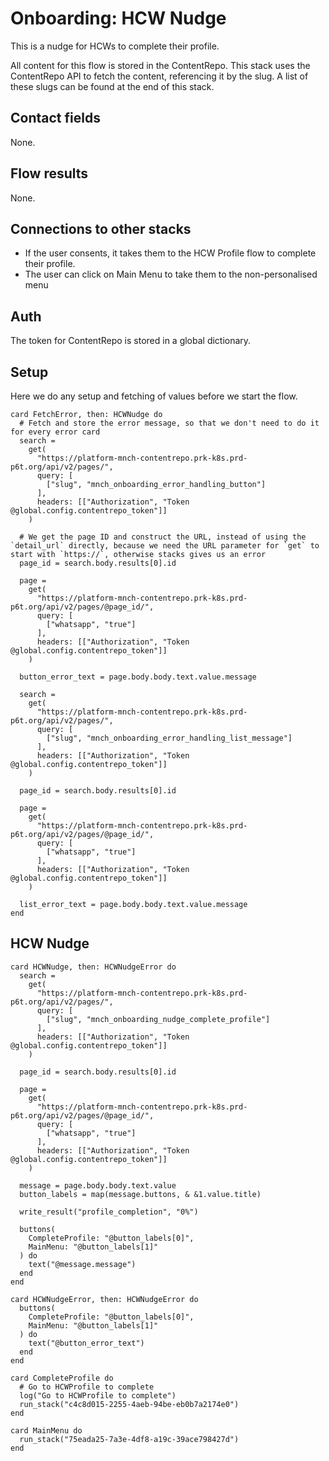 # Onboarding: HCW Nudge

This is a nudge for HCWs to complete their profile.

All content for this flow is stored in the ContentRepo. This stack uses the ContentRepo API to fetch the content, referencing it by the slug. A list of these slugs can be found at the end of this stack.

## Contact fields

None.

## Flow results

None.

## Connections to other stacks

* If the user consents, it takes them to the HCW Profile flow to complete their profile.
* The user can click on Main Menu to take them to the non-personalised menu

## Auth

The token for ContentRepo is stored in a global dictionary.

## Setup

Here we do any setup and fetching of values before we start the flow.

<!-- { section: "9548c74a-61db-42e5-bcbe-e4ca3461988f", x: 0, y: 0} -->

```stack
card FetchError, then: HCWNudge do
  # Fetch and store the error message, so that we don't need to do it for every error card
  search =
    get(
      "https://platform-mnch-contentrepo.prk-k8s.prd-p6t.org/api/v2/pages/",
      query: [
        ["slug", "mnch_onboarding_error_handling_button"]
      ],
      headers: [["Authorization", "Token @global.config.contentrepo_token"]]
    )

  # We get the page ID and construct the URL, instead of using the `detail_url` directly, because we need the URL parameter for `get` to start with `https://`, otherwise stacks gives us an error
  page_id = search.body.results[0].id

  page =
    get(
      "https://platform-mnch-contentrepo.prk-k8s.prd-p6t.org/api/v2/pages/@page_id/",
      query: [
        ["whatsapp", "true"]
      ],
      headers: [["Authorization", "Token @global.config.contentrepo_token"]]
    )

  button_error_text = page.body.body.text.value.message

  search =
    get(
      "https://platform-mnch-contentrepo.prk-k8s.prd-p6t.org/api/v2/pages/",
      query: [
        ["slug", "mnch_onboarding_error_handling_list_message"]
      ],
      headers: [["Authorization", "Token @global.config.contentrepo_token"]]
    )

  page_id = search.body.results[0].id

  page =
    get(
      "https://platform-mnch-contentrepo.prk-k8s.prd-p6t.org/api/v2/pages/@page_id/",
      query: [
        ["whatsapp", "true"]
      ],
      headers: [["Authorization", "Token @global.config.contentrepo_token"]]
    )

  list_error_text = page.body.body.text.value.message
end

```

## HCW Nudge

```stack
card HCWNudge, then: HCWNudgeError do
  search =
    get(
      "https://platform-mnch-contentrepo.prk-k8s.prd-p6t.org/api/v2/pages/",
      query: [
        ["slug", "mnch_onboarding_nudge_complete_profile"]
      ],
      headers: [["Authorization", "Token @global.config.contentrepo_token"]]
    )

  page_id = search.body.results[0].id

  page =
    get(
      "https://platform-mnch-contentrepo.prk-k8s.prd-p6t.org/api/v2/pages/@page_id/",
      query: [
        ["whatsapp", "true"]
      ],
      headers: [["Authorization", "Token @global.config.contentrepo_token"]]
    )

  message = page.body.body.text.value
  button_labels = map(message.buttons, & &1.value.title)

  write_result("profile_completion", "0%")

  buttons(
    CompleteProfile: "@button_labels[0]",
    MainMenu: "@button_labels[1]"
  ) do
    text("@message.message")
  end
end

card HCWNudgeError, then: HCWNudgeError do
  buttons(
    CompleteProfile: "@button_labels[0]",
    MainMenu: "@button_labels[1]"
  ) do
    text("@button_error_text")
  end
end

card CompleteProfile do
  # Go to HCWProfile to complete
  log("Go to HCWProfile to complete")
  run_stack("c4c8d015-2255-4aeb-94be-eb0b7a2174e0")
end

card MainMenu do
  run_stack("75eada25-7a3e-4df8-a19c-39ace798427d")
end

```